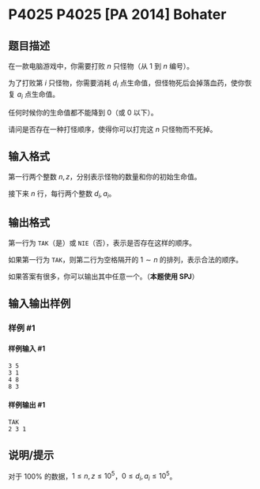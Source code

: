 # P4025 P4025 [PA 2014] Bohater

## 题目描述

在一款电脑游戏中，你需要打败 $n$ 只怪物（从 $1$ 到 $n$ 编号）。

为了打败第 $i$ 只怪物，你需要消耗 $d_i$ 点生命值，但怪物死后会掉落血药，使你恢复 $a_i$ 点生命值。

任何时候你的生命值都不能降到 $0$（或 $0$ 以下）。

请问是否存在一种打怪顺序，使得你可以打完这 $n$ 只怪物而不死掉。

## 输入格式

第一行两个整数 $n,z$，分别表示怪物的数量和你的初始生命值。

接下来 $n$ 行，每行两个整数 $d_i,a_i$。

## 输出格式

第一行为 `TAK`（是）或 `NIE`（否），表示是否存在这样的顺序。

如果第一行为 `TAK`，则第二行为空格隔开的 $1\sim n$ 的排列，表示合法的顺序。

如果答案有很多，你可以输出其中任意一个。（**本题使用 SPJ**）

## 输入输出样例

### 样例 #1

#### 样例输入 #1

```
3 5
3 1
4 8
8 3
```

#### 样例输出 #1

```
TAK
2 3 1
```

## 说明/提示

对于 $100\%$ 的数据，$1\le n,z\le 10^5$，$0\le d_i,a_i\le 10^5$。

